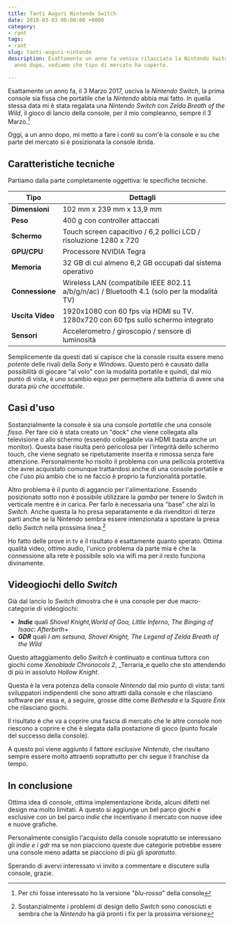 ```yaml
---
title: Tanti Auguri Nintendo Switch
date: 2018-03-03 00:00:00 +0000
category:
- rant
tags:
- rant
slug: tanti-auguri-nintendo
description: Esattamente un anno fa veniva rilasciata la Nintendo Switch. Oggi, un
  anno dopo, vediamo che tipo di mercato ha coperto.

---
```

Esattamente un anno fa, il 3 Marzo 2017, usciva la _Nintendo Switch_, la prima console sia fissa che portatile che la _Nintendo_ abbia mai fatto. In quella stessa data mi è stata regalata una _Nintendo Switch_ con _Zelda Breath of the Wild_, il gioco di lancio della console, per il mio compleanno, sempre il 3 Marzo.[^1]

Oggi, a un anno dopo, mi metto a fare i conti su com'è la console e su che parte del mercato si è posizionata la console ibrida.

## Caratteristiche tecniche
Partiamo dalla parte completamente oggettiva: le specifiche tecniche.


| Tipo             | Dettagli                                                                                    |
| ---------------- | ------------------------------------------------------------------------------------------- |
| **Dimensioni**   | 102 mm x 239 mm x 13,9 mm                                                                   |
| **Peso**         | 400 g con controller attaccati                                                              |
| **Schermo**      | Touch screen capacitivo / 6,2 pollici LCD / risoluzione 1280 x 720                          |
| **GPU/CPU**      | Processore NVIDIA Tegra                                                                     |
| **Memoria**      | 32 GB di cui almeno 6,2 GB occupati dal sistema operativo                                   |
| **Connessione**  | Wireless LAN (compatibile IEEE 802.11 a/b/g/n/ac) / Bluetooth 4.1 (solo per la modalità TV) |
| **Uscita Video** | 1920x1080 con 60 fps via HDMI su TV. 1280x720 con 60 fps sullo schermo integrato            |
| **Sensori**      | Accelerometro / giroscopio / sensore di luminosità                                          |

Semplicemente da questi dati si capisce che la console risulta essere meno _potente_ delle rivali della _Sony_ e _Windows_. Questo però è causato dalla possibilità di giocare "al volo" con la modalità portatile e quindi, dal mio punto di vista, è uno scambio equo per permettere alla batteria di avere una durata _più che accettabile_.

## Casi d'uso

Sostanzialmente la console è sia una console _portatile_ che una console _fissa_.
Per fare ciò è stata creato un "dock" che viene collegata alla televisione o allo schermo (essendo collegabile via HDMI basta anche un monitor). Questa base risulta però pericolosa per l'integrità dello schermo touch, che viene segnato se ripetutamente inserita e rimossa senza fare attenzione. Personalmente ho risolto il problema con una pellicola protettiva che avrei acquistato comunque trattandosi anche di una console portatile e che l'uso più ambio che io ne faccio è proprio la funzionalità portatile.

Altro problema è il punto di aggancio per l'alimentazione. Essendo posizionato sotto non è possibile utilizzare la _gamba_ per tenere lo _Switch_ in verticale mentre è in carica. Per farlo è necessaria una "base" che alzi lo _Switch_. Anche questa la ho presa separatamente e da rivenditori di terze parti anche se la Nintendo sembra essere intenzionata a spostare la presa dello _Switch_ nella prossima linea.[^2]

Ho fatto delle prove in tv e il risultato è esattamente quanto sperato. Ottima qualità video, ottimo audio, l'unico problema da parte mia è che la connessione alla rete è possibile solo via wifi ma per il resto funziona divinamente.

## Videogiochi dello _Switch_

Già dal lancio lo _Switch_ dimostra che è una console per due macro-categorie di videogiochi:

* _**Indie**_ quali _Shovel Knight,World of Goo, Little Inferno, The Binging of Isaac: Afterbirth+_
* _**GDR**_ quali _I am setsuna, Shovel Knight, The Legend of Zelda Breath of the Wild_

Questo attaggiamento dello _Switch_ è continuato e continua tuttora con giochi come _Xenoblade Chronocols 2_, _Terraria_e quello che sto attendendo di più in assoluto _Hollow Knight_.

Questa è la vera potenza della console _Nintendo_ dal mio punto di vista: tanti sviluppatori indipendenti che sono attratti dalla console e che rilasciano software per essa e, a seguire, grosse ditte come _Bethesda_ e la _Square Enix_ che rilasciano giochi.

Il risultato è che va a coprire una fascia di mercato che le altre console non riescono a coprire e che è slegata dalla postazione di gioco (punto focale del successo della console).

A questo poi viene aggiunto il fattore _esclusive Nintendo_, che risultano sempre essere molto attraenti soprattutto per chi segue il franchise da tempo.

## In conclusione

Ottima idea di console, ottima implementazione ibrida, alcuni difetti nel design ma molto limitati. A questo si aggiunge un bel parco giochi e esclusive con un bel parco _indie_ che incentivano il mercato con nuove idee e nuove grafiche.

Personalmente consiglio l'acquisto della console sopratutto se interessano gli _indie e i gdr_ ma se non piacciono queste due categorie potrebbe essere una console meno adatta se piacciono di più gli _sparatutto_.

Sperando di avervi interessato vi invito a commentare e discutere sulla console, grazie.

[^1]: Per chi fosse interessato ho la versione "_blu-rossa_" della console
[^2]: Sostanzialmente i problemi di design dello _Switch_ sono conosciuti e sembra che la _Nintendo_ ha già pronti i fix per la prossima versione
